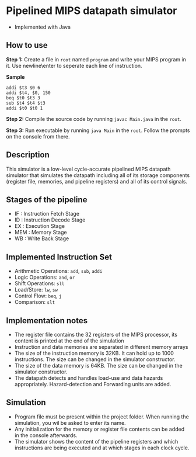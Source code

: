 # Pipelined MIPS datapath simulator

- Implemented with Java

## How to use

**Step 1:** Create a file in `root` named `program` and write your MIPS program in it. Use newline\enter to seperate each line of instruction.

**Sample**
```
addi $t3 $0 6
addi $t4, $0, 150
beq $t0 $t3 3
sub $t4 $t4 $t3
addi $t0 $t0 1
```

**Step 2:** Compile the source code by running `javac Main.java` in the `root`.

**Step 3:** Run executable by running `java Main` in the `root`. Follow the prompts on the console from there.

## Description

This simulator is a low-level cycle-accurate pipelined MIPS datapath simulator that simulates the datapath including all of its storage
components (register file, memories, and pipeline registers) and all of its control signals.

## Stages of the pipeline

- IF  : Instruction Fetch Stage
- ID  : Instruction Decode Stage
- EX  : Execution Stage
- MEM : Memory Stage
- WB  : Write Back Stage

## Implemented Instruction Set

- Arithmetic Operations: `add`, `sub`, `addi`
- Logic Operations: `and`, `or`
- Shift Operations: `sll`
- Load/Store: `lw`, `sw`
- Control Flow: `beq`, `j`
- Comparison: `slt`

## Implementation notes

- The register file contains the 32 registers of the MIPS processor, its content is printed at the end of the simulation
- Instruction and data memories are separated in different memory arrays
- The size of the instruction memory is 32KB. It can hold up to 1000 instructions. The size can be changed in the simulator constructor.
- The size of the data memory is 64KB. The size can be changed in the simulator constructor.
- The datapath detects and handles load-use and data hazards appropriately. Hazard-detection and Forwarding units are added.

## Simulation

- Program file must be present within the project folder. When running the simulation, you wil be asked to enter its name.
- Any initialization for the memory or register file contents can be added in the console afterwards.
- The simulator shows the content of the pipeline registers and which instructions are being executed and at which stages in each clock cycle.

